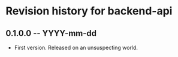 # Revision history for backend-api

## 0.1.0.0 -- YYYY-mm-dd

* First version. Released on an unsuspecting world.
